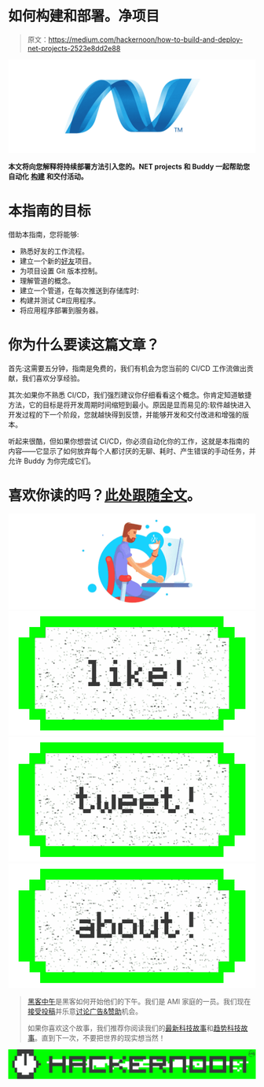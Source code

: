 # 如何构建和部署。净项目

> 原文：<https://medium.com/hackernoon/how-to-build-and-deploy-net-projects-2523e8dd2e88>

![](img/c3da43914d44980b92c1b83b9918ad0c.png)

**本文将向您解释将持续部署方法引入您的。NET projects 和 Buddy 一起帮助您自动化** [**构建**](https://hackernoon.com/tagged/build) **和交付活动。**

# 本指南的目标

借助本指南，您将能够:

*   熟悉好友的工作流程。
*   建立一个新的[好友](https://hackernoon.com/tagged/buddy)项目。
*   为项目设置 Git 版本控制。
*   理解管道的概念。
*   建立一个管道，在每次推送到存储库时:
*   构建并测试 C#应用程序。
*   将应用程序部署到服务器。

# 你为什么要读这篇文章？

首先:这需要五分钟，指南是免费的，我们有机会为您当前的 CI/CD 工作流做出贡献，我们喜欢分享经验。

其次:如果你不熟悉 CI/CD，我们强烈建议你仔细看看这个概念。你肯定知道敏捷方法，它的目标是将开发周期时间缩短到最小。原因是显而易见的:软件越快进入开发过程的下一个阶段，您就越快得到反馈，并能够开发和交付改进和增强的版本。

听起来很酷，但如果你想尝试 CI/CD，你必须自动化你的工作，这就是本指南的内容——它显示了如何放弃每个人都讨厌的无聊、耗时、产生错误的手动任务，并允许 Buddy 为你完成它们。

# 喜欢你读的吗？[此处跟随全文](https://buddy.works/guides/how-build-dotnet-projects?utm_source=medium&utm_medium=post&utm_campaign=how-to-build-and-deploy-net-projects&utm_content=link)。

![](img/237fecb458d889482966108f09dae68f.png)[![](img/50ef4044ecd4e250b5d50f368b775d38.png)](http://bit.ly/HackernoonFB)[![](img/979d9a46439d5aebbdcdca574e21dc81.png)](https://goo.gl/k7XYbx)[![](img/2930ba6bd2c12218fdbbf7e02c8746ff.png)](https://goo.gl/4ofytp)

> [黑客中午](http://bit.ly/Hackernoon)是黑客如何开始他们的下午。我们是 AMI 家庭的一员。我们现在[接受投稿](http://bit.ly/hackernoonsubmission)并乐意[讨论广告&赞助](mailto:partners@amipublications.com)机会。
> 
> 如果你喜欢这个故事，我们推荐你阅读我们的[最新科技故事](http://bit.ly/hackernoonlatestt)和[趋势科技故事](https://hackernoon.com/trending)。直到下一次，不要把世界的现实想当然！

![](img/be0ca55ba73a573dce11effb2ee80d56.png)